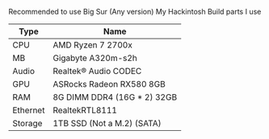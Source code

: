 Recommended to use Big Sur (Any version)
My Hackintosh Build parts I use

| Type                 | Name                              |
|----------------------|-----------------------------------|
| CPU                  | AMD Ryzen 7 2700x                 |
| MB                   | Gigabyte A320m-s2h                |
| Audio                | Realtek® Audio CODEC              |
| GPU                  | ASRocks Radeon RX580 8GB          |
| RAM                  | 8G DIMM DDR4 (16G * 2) 32GB       |
| Ethernet             | RealtekRTL8111                    |
| Storage              | 1TB SSD (Not a M.2) (SATA)        |
